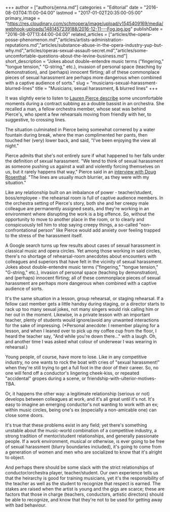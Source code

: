+++
author = ["authors/jenna.md"]
categories = "Editorial"
date = "2016-08-03T04:11:00-04:00"
lastmod = "2017-01-02T20:35:00-05:00"
primary_image = "https://res.cloudinary.com/schmopera/image/upload/v1545409169/media/webhook-uploads/1481457239188/2016-12-11---Fog.jpg.jpg"
publishDate = "2016-08-07T13:44:00-04:00"
related_articles = ["articles/the-opera-posse-phenomenon.md","articles/artists-administration-reputations.md","articles/substance-abuse-in-the-opera-industry-yup-but-why.md","articles/operas-sexual-assault-secret.md","articles/some-uncomfortable-questions-about-the-levine-business.md"]
short_description = "Jokes about double-entendre music terms (&quot;fingering,&quot; &quot;tongue tension,&quot; &quot;G-string,&quot; etc.), invasion of personal space (teaching by demonstration), and (perhaps) innocent flirting; all of these commonplace pieces of sexual harassment are perhaps more dangerous when combined with a captive audience of sorts."
slug = "musicians-sexual-harassment-blurred-lines"
title = "Musicians, sexual harassment, &amp; blurred lines"
+++

It was slightly eerie to listen to [Lauren Pierce describe](http://www.insidethearts.com/audience/going-confidently-in-the-direction-of-her-dreams/) some uncomfortable moments during a contract subbing as a double bassist in an orchestra. She recalled a man, a fellow orchestra member, whose seat was behind Pierce's, who spent a few rehearsals moving from friendly with her, to suggestive, to crossing lines.

The situation culminated in Pierce being somewhat cornered by a water fountain during break, where the man complimented her pants, then touched her (very) lower back, and said, "I've been enjoying the view all night."

Pierce admits that she's not entirely sure if what happened to her falls under the definition of sexual harassment. "We tend to think of sexual harassment as someone pushing us against a wall and violently forcing themselves on us, but it rarely happens that way," Pierce said in an [interview with Doug Rosenthal](http://www.insidethearts.com/audience/going-confidently-in-the-direction-of-her-dreams/). "The lines are usually much blurrier, as they were with my situation."

Like any relationship built on an imbalance of power - teacher/student, boss/employee - the rehearsal room is full of captive audience members. In the orchestra setting of Pierce's story, both she and her creepy male colleague are permanently assigned seats, and they're working in an environment where disrupting the work is a big offence. So, without the opportunity to move to another place in the room, or to clearly and conspicuously tell him to stop saying creepy things, a so-called "non-confrontational person" like Pierce would add anxiety over feeling trapped to the stress of the harassment itself.

A Google search turns up few results about cases of sexual harassment in classical music and opera circles. Yet among those working in said circles, there's no shortage of rehearsal-room anecdotes about encounters with colleagues and superiors that have felt in the vicinity of sexual harassment. Jokes about double-entendre music terms ("fingering," "tongue tension," "G-string," etc.), invasion of personal space (teaching by demonstration), and (perhaps) innocent flirting; all of these commonplace pieces of sexual harassment are perhaps more dangerous when combined with a captive audience of sorts. 


It's the same situation in a lesson, group rehearsal, or staging rehearsal. If a fellow cast member gets a little handsy during staging, or a director starts to rack up too many sexual jokes, not many singers would risk calling him or her out in the moment. Likewise, in a private lesson with an important teacher, plenty of students would ignore/avoid any unwanted interactions for the sake of impressing. (\*Personal anecdote: I remember playing for a lesson, and when I leaned over to pick up my coffee cup from the floor, I heard the teacher say, "And while you're down there..." with a laugh. Oh, and another time I was asked what colour of underwear I was wearing in rehearsal.)

Young people, of course, have more to lose. Like in any competitive industry, no one wants to rock the boat with cries of "sexual harassment!" when they're still trying to get a full foot in the door of their career. So, no one will fend off a conductor's lingering cheek-kiss, or repeated "accidental" gropes during a scene, or friendship-with-ulterior-motives-TBA.

Or, it happens the other way: a legitimate relationship (serious or not) develops between colleagues at work, and it's all great until it's not. It's easy to imagine an emerging conductor's not wanting to work with an ex; within music circles, being one's ex (especially a non-amicable one) can close some doors.

It's true that these problems exist in any field; yet there's something unstable about the music-world combination of a competitive industry, a strong tradition of mentor/student relationships, and generally passionate people. If a work environment, musical or otherwise, is ever going to be free of sexual harassment (blurry boundaries included), it's going to come from a generation of women and men who are socialized to know that it's alright to object.

And perhaps there should be some slack with the strict relationships of conductor/orchestra player, teacher/student. Our own experience tells us that the heirarchy is good for training musicians, yet it's the responsibility of the teacher as well as the student to recognize that respect is earned. The stakes are raised when the artist is young and the gigs are scarce; these are factors that those in charge (teachers, conductors, artistic directors) should be able to recognize, and know that they're not to be used for getting away with bad behaviour.
